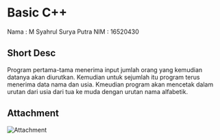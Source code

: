 # Basic C++
Nama : M Syahrul Surya Putra
NIM : 16520430

## Short Desc
Program pertama-tama menerima input jumlah orang yang kemudian datanya akan diurutkan.
Kemudian untuk sejumlah itu program terus menerima data nama dan usia.
Kmeudian program akan mencetak dalam urutan dari usia dari tua ke muda dengan urutan nama alfabetik.

## Attachment
![Attachment](https://github.com/msyahrulsp/Tugas-Magang-Programming-DaHo-1/blob/trim/1_Basic%20C%2B%2B/attach.png)
